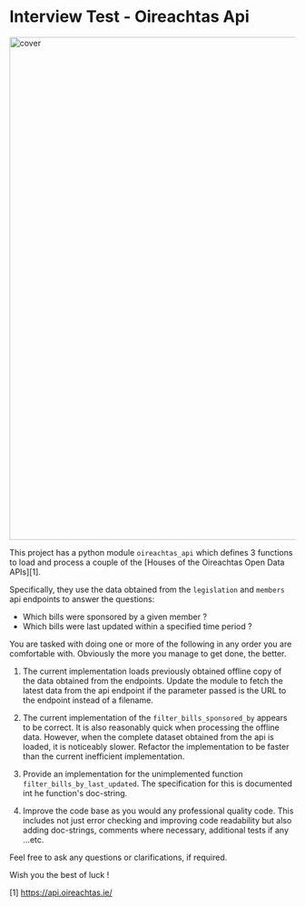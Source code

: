 # Interview Test - Oireachtas Api

<img width="886" alt="cover" src="https://github.com/user-attachments/assets/68e03026-d05a-489f-afb1-c230d3a5a349">

This project has a python module `oireachtas_api` which defines 3 functions to
load and process a couple of the [Houses of the Oireachtas Open Data APIs][1].


Specifically, they use the data obtained from the `legislation` and `members`
api endpoints to answer the questions:

* Which bills were sponsored by a given member ?
* Which bills were last updated within a specified time period ?

You are tasked with doing one or more of the following in any order you are
comfortable with. Obviously the more you manage to get done, the better.

1. The current implementation loads previously obtained offline copy of the data
   obtained from the endpoints. Update the module to fetch the latest data from
   the api endpoint if the parameter passed is the URL to the endpoint instead
   of a filename.

2. The current implementation of the `filter_bills_sponsored_by` appears to be
   correct. It is also reasonably quick when processing the offline data.
   However, when the complete dataset obtained from the api is loaded, it is
   noticeably slower. Refactor the implementation to be faster than the current
   inefficient implementation.

3. Provide an implementation for the unimplemented function
   `filter_bills_by_last_updated`. The specification for this is documented int
   he function's doc-string.

4. Improve the code base as you would any professional quality code. This
   includes not just error checking and improving code readability but also
   adding doc-strings, comments where necessary, additional tests if any ...etc.

Feel free to ask any questions or clarifications, if required.

Wish you the best of luck !

[1] https://api.oireachtas.ie/
